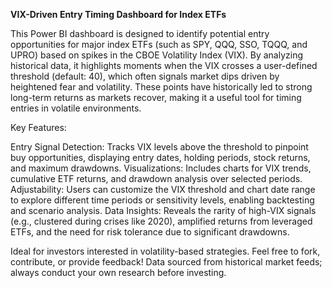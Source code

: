 **VIX-Driven Entry Timing Dashboard for Index ETFs**

This Power BI dashboard is designed to identify potential entry opportunities for major index ETFs (such as SPY, QQQ, SSO, TQQQ, and UPRO) based on spikes in the CBOE Volatility Index (VIX). By analyzing historical data, it highlights moments when the VIX crosses a user-defined threshold (default: 40), which often signals market dips driven by heightened fear and volatility. These points have historically led to strong long-term returns as markets recover, making it a useful tool for timing entries in volatile environments.

Key Features:

Entry Signal Detection: Tracks VIX levels above the threshold to pinpoint buy opportunities, displaying entry dates, holding periods, stock returns, and maximum drawdowns.
Visualizations: Includes charts for VIX trends, cumulative ETF returns, and drawdown analysis over selected periods.
Adjustability: Users can customize the VIX threshold and chart date range to explore different time periods or sensitivity levels, enabling backtesting and scenario analysis.
Data Insights: Reveals the rarity of high-VIX signals (e.g., clustered during crises like 2020), amplified returns from leveraged ETFs, and the need for risk tolerance due to significant drawdowns.

Ideal for investors interested in volatility-based strategies. Feel free to fork, contribute, or provide feedback! Data sourced from historical market feeds; always conduct your own research before investing.
